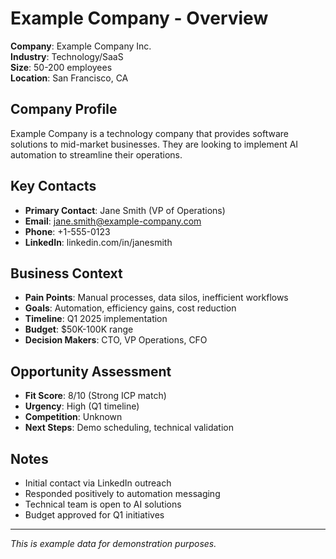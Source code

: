 # Example Company - Overview

**Company**: Example Company Inc.  
**Industry**: Technology/SaaS  
**Size**: 50-200 employees  
**Location**: San Francisco, CA  

## Company Profile
Example Company is a technology company that provides software solutions to mid-market businesses. They are looking to implement AI automation to streamline their operations.

## Key Contacts
- **Primary Contact**: Jane Smith (VP of Operations)
- **Email**: jane.smith@example-company.com
- **Phone**: +1-555-0123
- **LinkedIn**: linkedin.com/in/janesmith

## Business Context
- **Pain Points**: Manual processes, data silos, inefficient workflows
- **Goals**: Automation, efficiency gains, cost reduction
- **Timeline**: Q1 2025 implementation
- **Budget**: $50K-100K range
- **Decision Makers**: CTO, VP Operations, CFO

## Opportunity Assessment
- **Fit Score**: 8/10 (Strong ICP match)
- **Urgency**: High (Q1 timeline)
- **Competition**: Unknown
- **Next Steps**: Demo scheduling, technical validation

## Notes
- Initial contact via LinkedIn outreach
- Responded positively to automation messaging
- Technical team is open to AI solutions
- Budget approved for Q1 initiatives

---
*This is example data for demonstration purposes.*
